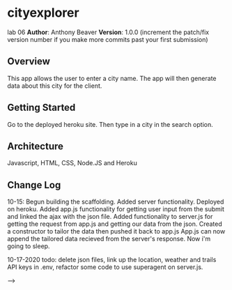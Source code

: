 # cityexplorer
lab 06
**Author**: Anthony Beaver
**Version**: 1.0.0 (increment the patch/fix version number if you make more commits past your first submission)

## Overview
This app allows the user to enter a city name. The app will then generate data about this city for the client.

## Getting Started
Go to the deployed heroku site. Then type in a city in the search option.
<!-- What are the steps that a user must take in order to build this app on their own machine and get it running? -->

## Architecture
Javascript, HTML, CSS, Node.JS and Heroku
<!-- Provide a detailed description of the application design. What technologies (languages, libraries, etc) you're using, and any other relevant design information. -->

## Change Log
10-15: 
Begun building the scaffolding.
Added server functionality.
Deployed on heroku.
Added app.js functionality for getting user input from the submit and linked the ajax with the json file.
Added functionality to server.js for getting the request from app.js and getting our data from the json. Created a constructor to tailor the data then pushed it back to app.js
App.js can now append the tailored data recieved from the server's response.
Now i'm going to sleep.

10-17-2020 todo: delete json files, link up the location, weather and trails API keys in .env, refactor some code to use superagent on server.js.

<!-- Use this area to document the iterative changes made to your application as each feature is successfully implemented. Use time stamps. Here's an examples:

01-01-2001 4:59pm - Application now has a fully-functional express server, with a GET route for the location resource.

## Credits and Collaborations
Worked with Michael Mandell on 10-15-2020
Worked with Louis Caruso
<!-- Give credit (and a link) to other people or resources that helped you build this application. -->
-->